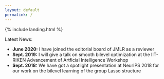 ```yaml
---
layout: default
permalink: /
---
```


{% include landing.html %}

<div class="newstitle"> Latest News:</div>
<ul>
  <li><b>June 2020:</b> I have joined the editorial board of JMLR as a reviewer</li>
  <li><b>Sept. 2019:</b> I will give a talk on smooth bilevel optimization at the IIT-RIKEN Advancement of Artficial Intelligence Workshop</li>
  <li><b>Sept. 2018:</b> We have got a spotlight presentation at NeurIPS 2018 for our work on the bilevel learning of the group Lasso structure</li>
</ul>